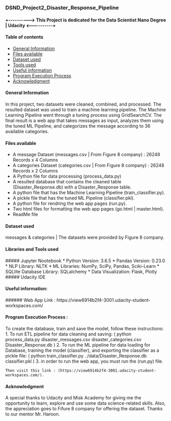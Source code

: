 ### DSND_Project2_Disaster_Response_Pipeline

#### +----------> This Project is dedicated for the Data Scientist Nano Degree | Udacity <----------+

#### Table of contents
* [General Information](#general)
* [Files available](#files)
* [Dataset used](#data)
* [Tools used](#tools)
* [Useful information](#info)
* [Program Execution Process](#exe)
* [Acknowledgment](#ack)


#### General Information
<a name="general"/> 

In this project, two datasets were cleaned, combined, and processed. The resulted dataset was used to train a machine learning pipeline.
The Machine Learning Pipeline went through a tuning process using GridSearchCV.
The final result is a web app that takes messages as input, analyzes them using the tuned ML Pipeline, and categorizes the message according to 36 available categories.


#### Files available
<a name="files"/>

* A message Dataset (messages.csv | From Figure 8 company) : 26248 Records x 4 Columns
* A categories Dataset (categories.csv | From Figure 8 company) : 26248 Records x 2 Columns
* A Python file for data processing (process_data.py)
* A resulted database that contains the cleaned table (Disaster_Response.db) with a Disaster_Response table.
* A python file that has the Machine Learning Pipeline (train_classifier.py).
* A pickle file that has the tuned ML Pipeline (classifier.pkl).
* A python file for rendring the web app pages (run.py).
* Two html files for formatting the web app pages (go.html | master.html).
* ReadMe file

#### Dataset used
<a name="data"/>
messages & categories | The datasets were provided by Figure 8 company.

#### Libraries and Tools used
<a name="tools"/>
##### Jupyter Nootebook
* Python Version: 3.6.5
* Pandas Version: 0.23.0
* NLP Library: NLTK
* ML Libraries: NumPy, SciPy, Pandas, Sciki-Learn
* SQLlite Database Library: SQLalchemy
* Data Visualization: Flask, Plotly
##### Udacity IDE


#### Useful information: 
<a name="info"/>
###### Web App Link :  https://view6914b2f4-3001.udacity-student-workspaces.com/


#### Program Execution Process :
<a name="exe"/>
To create the database, train and save the model, follow these instructions: 
    1. To run ETL pipeline for data cleaning and saving: 
     ( python process_data.py disaster_messages.csv disaster_categories.csv Disaster_Response.db )
    2. To run the ML pipeline for data loading for Database, training the model (classifier), and exporting the classifier as a pickle file: 
    ( python train_classifier.py ../data/Disaster_Response.db classifier.pkl )
    3. in order to run the web app, you must run the (run.py) file. 
    
    Then visit this link : (https://view6914b2f4-3001.udacity-student-workspaces.com/).


#### Acknowledgment
<a name="ack"/>
A special thanks to Udacity and Misk Academy for giving me the opportunity to learn, explore and use some data science-related skills.
Also, the appreciation goes to Fifure 8 company for offering the dataset.
Thanks to our mentor Mr. Haroon.
